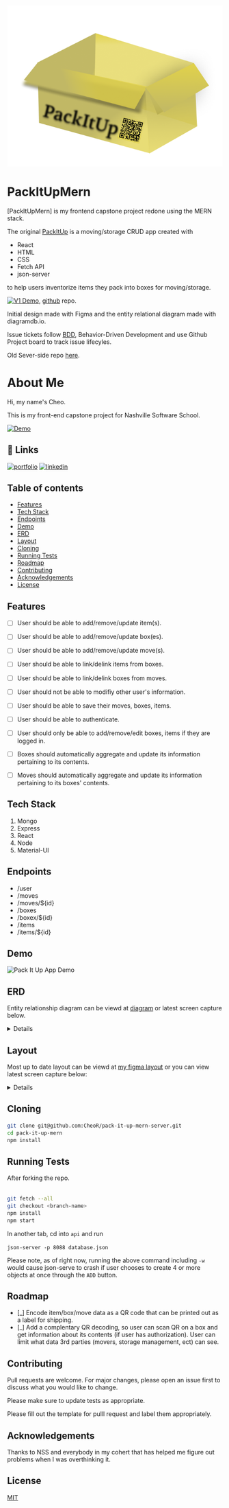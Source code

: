 <img src="./assets/images/PackItUpLogo.png" alt="Pack It Up Logo" />

# PackItUpMern

[PackItUpMern] is my frontend capstone project redone using the MERN stack.

The original [PackItUp](https://cr-demo--packitup.netlify.app) is a moving/storage CRUD app created with

- React
- HTML
- CSS
- Fetch API
- json-server

to help users inventorize items they pack into boxes for moving/storage.

[![V1 Demo](https://img.shields.io/badge/Live%20Demo-PackItUp-green)](https://cr-demo--packitup.netlify.app), [github](https://github.com/CheoR/pack-it-up-api) repo.

Initial design made with Figma and the entity relational diagram made with diagramdb.io.

Issue tickets follow [BDD](https://en.wikipedia.org/wiki/Behavior-driven_development#Behavioral_specifications), Behavior-Driven Development and use Github Project board to track issue lifecyles.

Old Sever-side repo [here](https://github.com/CheoR/pack-it-up-api).

# About Me

Hi, my name's Cheo.

This is my front-end capstone project for Nashville Software School.

[![Demo](https://img.shields.io/badge/Live%20Demo-PackItUp-green)](https://cr-demo--packitup.netlify.app/)

## 🔗 Links

[![portfolio](https://img.shields.io/badge/my_portfolio-000?style=for-the-badge&logo=ko-fi&logoColor=white)](https://cheor.github.io/portfolio/)
[![linkedin](https://img.shields.io/badge/linkedin-0A66C2?style=for-the-badge&logo=linkedin&logoColor=white)](https://www.linkedin.com/in/cheo-roman/)

## Table of contents

- [Features](#features)
- [Tech Stack](#tech-stack)
- [Endpoints](#endpoints)
- [Demo](#demo)
- [ERD](#erd)
- [Layout](#layout)
- [Cloning](#cloning)
- [Running Tests](#running-tests)
- [Roadmap](#roadmap)
- [Contributing](#contributing)
- [Acknowledgements](#acknowledgements)
- [License](#license)

## Features

- [ ] User should be able to add/remove/update item(s).

- [ ] User should be able to add/remove/update box(es).

- [ ] User should be able to add/remove/update move(s).

- [ ] User should be able to link/delink items from boxes.

- [ ] User should be able to link/delink boxes from moves.

- [ ] User should not be able to modifiy other user's information.

- [ ] User should be able to save their moves, boxes, items.

- [ ] User should be able to authenticate.

- [ ] User should only be able to add/remove/edit boxes, items if they are logged in.

- [ ] Boxes should automatically aggregate and update its information pertaining to its contents.

- [ ] Moves should automatically aggregate and update its information pertaining to its boxes' contents.

## Tech Stack

1. Mongo
2. Express
3. React
4. Node
5. Material-UI

## Endpoints

- /user
- /moves
- /moves/${id}
- /boxes
- /boxex/${id}
- /items
- /items/${id}

## Demo

<img src="./assets/screen-recording.gif" alt="Pack It Up App Demo">

## ERD

Entity relationship diagram can be viewd at [diagram](https://dbdiagram.io/d/603cf260fcdcb6230b21ffe2) or latest screen capture below.

<details>
  <img src="./assets/images/PackItUp.png" alt="entity relationship diagram for pack it up" />
</details>

## Layout

Most up to date layout can be viewd at [my figma layout](https://www.figma.com/file/FVTItU8oORU8Mrihcd60Jj/PackItUp?node-id=39%3A0) or you can view latest screen capture below:

<details>
 <img src="./assets/images/Layout.png" alt="layout for pack it up" />
</details>

## Cloning

```bash
git clone git@github.com:CheoR/pack-it-up-mern-server.git
cd pack-it-up-mern
npm install
```

## Running Tests

After forking the repo.

```bash

git fetch --all
git checkout <branch-name>
npm install
npm start

```

In another tab, cd into `api` and run

`json-server -p 8088 database.json`

Please note, as of right now, running the above command including `-w` would cause json-serve to crash if user chooses to create 4 or more objects at once through the `ADD` button.

## Roadmap

- [_] Encode item/box/move data as a QR code that can be printed out as a label for shipping.
- [_] Add a complentary QR decoding, so user can scan QR on a box and get information about its contents (if user has authorization). User can limit what data 3rd parties (movers, storage management, ect) can see.

## Contributing

Pull requests are welcome. For major changes, please open an issue first to discuss what you would like to change.

Please make sure to update tests as appropriate.

Please fill out the template for pulll request and label them appropriately.

## Acknowledgements

Thanks to NSS and everybody in my cohert that has helped me figure out problems when I was overthinking it.

## License

[MIT](https://choosealicense.com/licenses/mit/)
